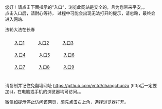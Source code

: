您好！请点击下面指示的“入口”，浏览此网站是安全的，且为您带来平安。。 <br/>
点击入口后，请耐心等待， 过程中可能会出现无法打开的提示，请忽略，最终会进入网站. </br>

法轮大法在长春<br/>
<div style="padding:10px"><a style="margin:20px" target="_blank" href="https://d53jjbtjm2fvz.cloudfront.net/2Qpsp?qcepkt" id="ccLink1" rel="nofollow">入口1</a> <a target="_blank" style="margin:20px" href="https://dnryq1jewtcvt.cloudfront.net/2Qpsp?fkgxq" id="ccLink2" rel="nofollow">入口2</a> <a style="margin:20px" target="_blank" href="https://d2qlt6o9fxuole.cloudfront.net/2Qpsp?nrhqjoid" id="ccLink3" rel="nofollow">入口3</a></div>

<div style="padding:10px" ><a style="margin:20px" target="_blank" href="https://d53jjbtjm2fvz.cloudfront.net/2Qpsp?qcepkt" id="ccLink4" rel="nofollow">入口4</a> <a style="margin:20px" href="https://dnryq1jewtcvt.cloudfront.net/2Qpsp?fkgxq" target="_blank" id="ccLink5" rel="nofollow">入口5</a> <a style="margin:20px" href="https://d2qlt6o9fxuole.cloudfront.net/2Qpsp?nrhqjoid" target="_blank" id="ccLink6" rel="nofollow">入口6</a></div>

<div style="padding:10px"><a style="margin:20px" target="_blank" href="https://d53jjbtjm2fvz.cloudfront.net/2Qpsp?qcepkt" id="ccLink7" rel="nofollow">入口7</a> <a style="margin:20px" href="https://dnryq1jewtcvt.cloudfront.net/2Qpsp?fkgxq" target="_blank" id="ccLink8" rel="nofollow">入口8</a> <a style="margin:20px" target="_blank" href="https://d2qlt6o9fxuole.cloudfront.net/2Qpsp?nrhqjoid" id="ccLink9" rel="nofollow">入口9</a></div>

<br/>



请复制并记住免翻墙网址 https://github.com/yntd/changchunzx (http后一定要加s)，在电脑或手机的浏览器均可访问。。<br/>

微信如提示停止访问该网页，须先点击右上角，选择浏览器打开。
